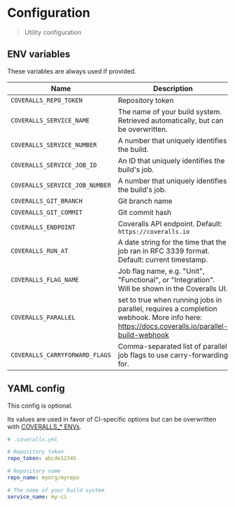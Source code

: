 # Configuration

> Utility configuration


## ENV variables

These variables are always used if provided.

| Name                           | Description |
| ------------------------------ | ----------- |
| `COVERALLS_REPO_TOKEN`         | Repository token |
| `COVERALLS_SERVICE_NAME`       | The name of your build system. Retrieved automatically, but can be overwritten. |
| `COVERALLS_SERVICE_NUMBER`     | A number that uniquely identifies the build. |
| `COVERALLS_SERVICE_JOB_ID`     | An ID that uniquely identifies the build's job. |
| `COVERALLS_SERVICE_JOB_NUMBER` | A number that uniquely identifies the build's job. |
| `COVERALLS_GIT_BRANCH`         | Git branch name |
| `COVERALLS_GIT_COMMIT`         | Git commit hash |
| `COVERALLS_ENDPOINT`           | Coveralls API endpoint. Default: `https://coveralls.io` |
| `COVERALLS_RUN_AT`             | A date string for the time that the job ran in RFC 3339 format. Default: current timestamp. |
| `COVERALLS_FLAG_NAME`          | Job flag name, e.g. "Unit", "Functional", or "Integration". Will be shown in the Coveralls UI. |
| `COVERALLS_PARALLEL`           | set to true when running jobs in parallel, requires a completion webhook. More info here: https://docs.coveralls.io/parallel-build-webhook |
| `COVERALLS_CARRYFORWARD_FLAGS` | Comma-separated list of parallel job flags to use carry-forwarding for. |

## YAML config

This config is optional.

Its values are used in favor of CI-specific options but can be overwritten with [COVERALLS_* ENVs](#env-variables).

```yml
# .coveralls.yml

# Repository token
repo_token: abcde12345

# Repository name
repo_name: myorg/myrepo

# The name of your build system
service_name: my-ci
```
